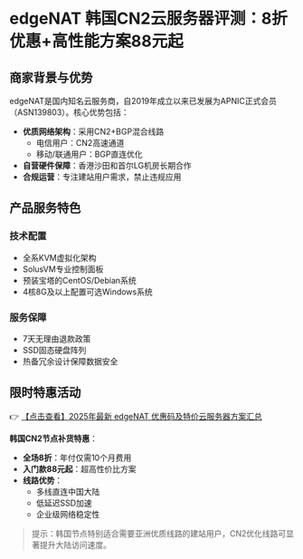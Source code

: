 # edgeNAT 韩国CN2云服务器评测：8折优惠+高性能方案88元起

## 商家背景与优势

edgeNAT是国内知名云服务商，自2019年成立以来已发展为APNIC正式会员（ASN139803）。核心优势包括：

- **优质网络架构**：采用CN2+BGP混合线路
  - 电信用户：CN2高速通道
  - 移动/联通用户：BGP直连优化
- **自营硬件保障**：香港沙田和首尔LG机房长期合作
- **合规运营**：专注建站用户需求，禁止违规应用

## 产品服务特色

### 技术配置
- 全系KVM虚拟化架构
- SolusVM专业控制面板
- 预装宝塔的CentOS/Debian系统
- 4核8G及以上配置可选Windows系统

### 服务保障
- 7天无理由退款政策
- SSD固态硬盘阵列
- 热备冗余设计保障数据安全

## 限时特惠活动

👉 [【点击查看】2025年最新 edgeNAT 优惠码及特价云服务器方案汇总](https://bit.ly/edgenat)

**韩国CN2节点补货特惠**：
- **全场8折**：年付仅需10个月费用
- **入门款88元起**：超高性价比方案
- **线路优势**：
  - 多线直连中国大陆
  - 低延迟SSD加速
  - 企业级网络稳定性

> 提示：韩国节点特别适合需要亚洲优质线路的建站用户，CN2优化线路可显著提升大陆访问速度。